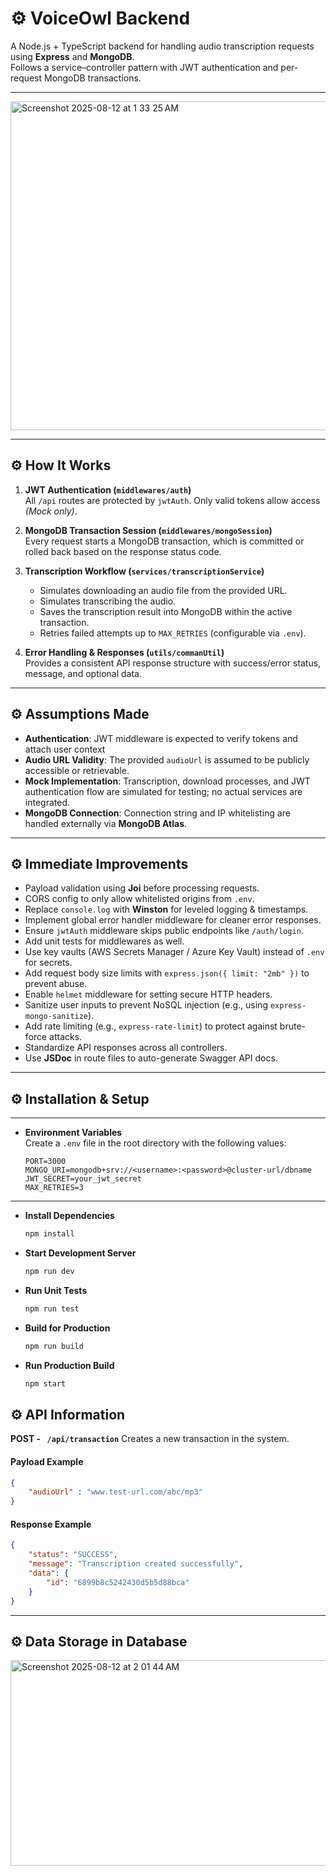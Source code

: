 # ⚙ VoiceOwl Backend

A Node.js + TypeScript backend for handling audio transcription requests using **Express** and **MongoDB**.  
Follows a service–controller pattern with JWT authentication and per-request MongoDB transactions.

---
<img width="762" height="526" alt="Screenshot 2025-08-12 at 1 33 25 AM" src="https://github.com/user-attachments/assets/6e1e127b-99cc-43cf-a6aa-937a3664e3e8" />

---



## ⚙ How It Works

1. **JWT Authentication (`middlewares/auth`)**  
   All `/api` routes are protected by `jwtAuth`. Only valid tokens allow access *(Mock only)*.

2. **MongoDB Transaction Session (`middlewares/mongoSession`)**  
   Every request starts a MongoDB transaction, which is committed or rolled back based on the response status code.

3. **Transcription Workflow (`services/transcriptionService`)**  
   - Simulates downloading an audio file from the provided URL.
   - Simulates transcribing the audio.
   - Saves the transcription result into MongoDB within the active transaction.
   - Retries failed attempts up to `MAX_RETRIES` (configurable via `.env`).

4. **Error Handling & Responses (`utils/commanUtil`)**  
   Provides a consistent API response structure with success/error status, message, and optional data.

---

## ⚙ Assumptions Made

- **Authentication**: JWT middleware is expected to verify tokens and attach user context 
- **Audio URL Validity**: The provided `audioUrl` is assumed to be publicly accessible or retrievable.
- **Mock Implementation**: Transcription, download processes, and JWT authentication flow are simulated for testing; no actual services are integrated.
- **MongoDB Connection**: Connection string and IP whitelisting are handled externally via **MongoDB Atlas**.

---
## ⚙ Immediate Improvements
- Payload validation using **Joi** before processing requests.  
- CORS config to only allow whitelisted origins from `.env`.  
- Replace `console.log` with **Winston** for leveled logging & timestamps.  
- Implement global error handler middleware for cleaner error responses.  
- Ensure `jwtAuth` middleware skips public endpoints like `/auth/login`.  
- Add unit tests for middlewares as well.  
- Use key vaults (AWS Secrets Manager / Azure Key Vault) instead of `.env` for secrets.  
- Add request body size limits with `express.json({ limit: "2mb" })` to prevent abuse.  
- Enable `helmet` middleware for setting secure HTTP headers.  
- Sanitize user inputs to prevent NoSQL injection (e.g., using `express-mongo-sanitize`).  
- Add rate limiting (e.g., `express-rate-limit`) to protect against brute-force attacks.  
- Standardize API responses across all controllers.
- Use **JSDoc** in route files to auto-generate Swagger API docs.  
---

## ⚙ Installation & Setup

---

- **Environment Variables**  
  Create a `.env` file in the root directory with the following values:  
  ```env
  PORT=3000
  MONGO_URI=mongodb+srv://<username>:<password>@cluster-url/dbname
  JWT_SECRET=your_jwt_secret
  MAX_RETRIES=3
  ```

---

- **Install Dependencies**  
  ```bash
  npm install
  ```

- **Start Development Server**  
  ```bash
  npm run dev
  ```

- **Run Unit Tests**  
  ```bash
  npm run test
  ```

- **Build for Production**  
  ```bash
  npm run build
  ```

- **Run Production Build**  
  ```bash
  npm start
  ```

## ⚙ API Information

**POST - ``` /api/transaction```** 
  Creates a new transaction in the system.

####  Payload Example
```json
{
    "audioUrl" : "www.test-url.com/abc/mp3"
}
```
####  Response Example
```json
{
    "status": "SUCCESS",
    "message": "Transcription created successfully",
    "data": {
        "id": "6899b8c5242430d5b5d88bca"
    }
}
```

---
## ⚙ Data Storage in Database
<img width="966" height="329" alt="Screenshot 2025-08-12 at 2 01 44 AM" src="https://github.com/user-attachments/assets/96f5942d-f8c5-40ba-af1e-e11583b91989" />



